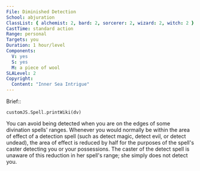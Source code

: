 ```yaml
---
File: Diminished Detection
School: abjuration
ClassList: { alchemist: 2, bard: 2, sorcerer: 2, wizard: 2, witch: 2 }
CastTime: standard action
Range: personal
Targets: you
Duration: 1 hour/level
Components:
  V: yes
  S: yes
  M: a piece of wool
SLALevel: 2
Copyright:
  Content: "Inner Sea Intrigue"
---
```

Brief:: 

```dataviewjs
customJS.Spell.printWiki(dv)
```

You can avoid being detected when you are on the edges of some divination spells' ranges. Whenever you would normally be within the area of effect of a detection spell (such as detect magic, detect evil, or detect undead), the area of effect is reduced by half for the purposes of the spell's caster detecting you or your possessions. The caster of the detect spell is unaware of this reduction in her spell's range; she simply does not detect you.
